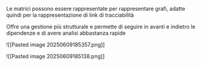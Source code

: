 Le matrici possono essere rappresentate per rappresentare grafi, adatte quindi per la rappresentazione di link di tracciabilità

Offre una gestione più strutturale e permette di seguire in avanti e indietro le dipendenze e di avere analisi abbastanza rapide

![[Pasted image 20250609185357.png]]


![[Pasted image 20250609185138.png]]


